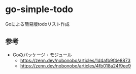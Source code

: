 # go-simple-todo
Goによる簡易版todoリスト作成

## 参考
- Goのパッケージ・モジュール
	- https://zenn.dev/nobonobo/articles/1d4afb9f4e8873
	- https://zenn.dev/nobonobo/articles/4fb018a24f9ee9
